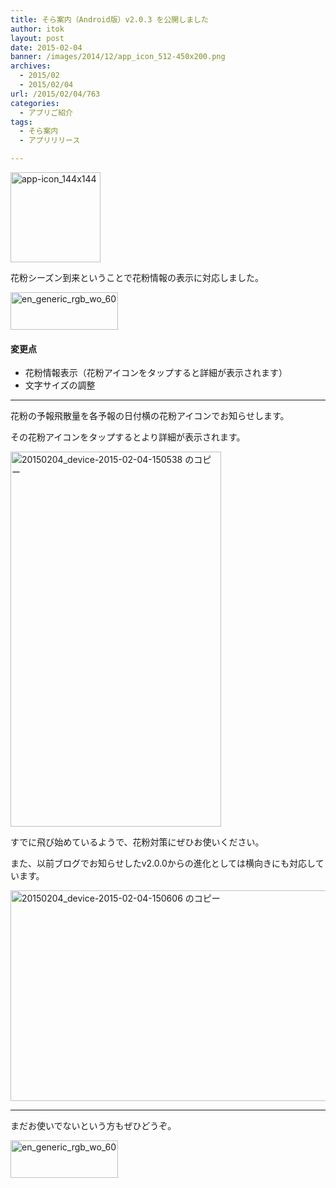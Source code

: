 ```yaml
---
title: そら案内（Android版）v2.0.3 を公開しました
author: itok
layout: post
date: 2015-02-04
banner: /images/2014/12/app_icon_512-450x200.png
archives:
  - 2015/02
  - 2015/02/04
url: /2015/02/04/763
categories:
  - アプリご紹介
tags:
  - そら案内
  - アプリリリース

---
```

<a href="https://play.google.com/store/apps/details?id=jp.or.jwa.sora_annai.android" target="_blank"><img src="/images/2014/12/app-icon_144x144.png" alt="app-icon_144x144" width="144" height="144" class="alignnone size-full wp-image-714" /></a>

花粉シーズン到来ということで花粉情報の表示に対応しました。

<a href="https://play.google.com/store/apps/details?id=jp.or.jwa.sora_annai.android" target="_blank"><img src="/images/2014/12/en_generic_rgb_wo_60.png" alt="en_generic_rgb_wo_60" width="172" height="60" class="alignnone size-full wp-image-715" /></a>

#### 変更点

  * 花粉情報表示（花粉アイコンをタップすると詳細が表示されます）
  * 文字サイズの調整

* * *

花粉の予報飛散量を各予報の日付横の花粉アイコンでお知らせします。

その花粉アイコンをタップするとより詳細が表示されます。

[<img src="/images/2015/02/fce40214074c7dc9125b4265d98796c5.png" alt="20150204_device-2015-02-04-150538 のコピー" width="337" height="600" class="alignnone size-full wp-image-764" />](/images/2015/02/fce40214074c7dc9125b4265d98796c5.png)

すでに飛び始めているようで、花粉対策にぜひお使いください。

また、以前ブログでお知らせしたv2.0.0からの進化としては横向きにも対応しています。

[<img src="/images/2015/02/b7ad71130f4c86809ced52e40ed1e5ec.png" alt="20150204_device-2015-02-04-150606 のコピー" width="600" height="337" class="alignnone size-full wp-image-766" />](/images/2015/02/b7ad71130f4c86809ced52e40ed1e5ec.png)

* * *

まだお使いでないという方もぜひどうぞ。

<a href="https://play.google.com/store/apps/details?id=jp.or.jwa.sora_annai.android" target="_blank"><img src="/images/2014/12/en_generic_rgb_wo_60.png" alt="en_generic_rgb_wo_60" width="172" height="60" class="alignnone size-full wp-image-715" /></a>